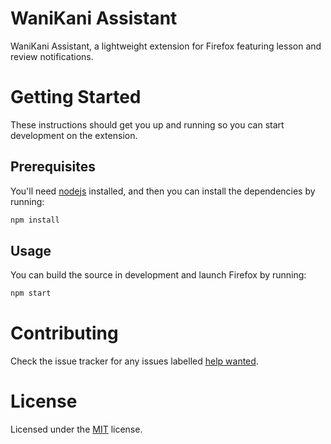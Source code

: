 # WaniKani Assistant

WaniKani Assistant, a lightweight extension for Firefox featuring lesson and review notifications.

# Getting Started

These instructions should get you up and running so you can start development on the extension.

## Prerequisites

You'll need [nodejs](https://github.com/nodesource/distributions/blob/master/README.md) installed, and then you can install the dependencies by running:

```sh
npm install
```

## Usage

You can build the source in development and launch Firefox by running:

```sh
npm start
```

# Contributing

Check the issue tracker for any issues labelled [help wanted](https://github.com/craigguest/wanikani-assistant/labels/help%20wanted).

# License

Licensed under the [MIT](LICENSE) license.